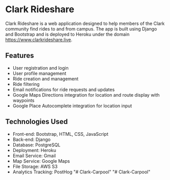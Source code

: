 # Clark Rideshare

Clark Rideshare is a web application designed to help members of the Clark community find rides to and from campus. The app is built using Django and Bootstrap and is deployed to Heroku under the domain https://www.clarkrideshare.live.

## Features

- User registration and login
- User profile management
- Ride creation and management
- Ride filtering
- Email notifications for ride requests and updates
- Google Maps Directions integration for location and route display with waypoints
- Google Place Autocomplete integration for location input

## Technologies Used

- Front-end: Bootstrap, HTML, CSS, JavaScript
- Back-end: Django
- Database: PostgreSQL
- Deployment: Heroku
- Email Service: Gmail
- Map Service: Google Maps
- File Storage: AWS S3
- Analytics Tracking: PostHog
"# Clark-Carpool" 
"# Clark-Carpool" 

